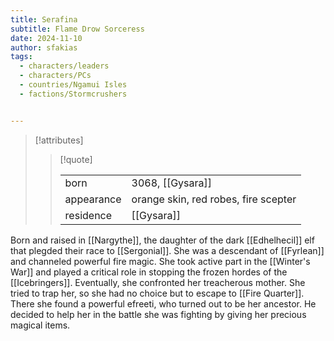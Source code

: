 ```yaml
---
title: Serafina
subtitle: Flame Drow Sorceress
date: 2024-11-10
author: sfakias
tags:
  - characters/leaders
  - characters/PCs
  - countries/Ngamui Isles
  - factions/Stormcrushers


---
```

> [!attributes]
> 
> > [!quote]
> >
> > | | |
> > | --- | --- |
> > | born | 3068, [[Gysara]] |
> > | appearance | orange skin, red robes, fire scepter |
> > | residence | [[Gysara]] |

Born and raised in [[Nargythe]], the daughter of the dark [[Edhelhecil]] elf that plegded their race to [[Sergonial]]. She was a descendant of [[Fyrlean]] and channeled powerful fire magic. She took active part in the [[Winter's War]] and played a critical role in stopping the frozen hordes of the [[Icebringers]]. Eventually, she confronted her treacherous mother. She tried to trap her, so she had no choice but to escape to [[Fire Quarter]]. There she found a powerful efreeti, who turned out to be her ancestor. He decided to help her in the battle she was fighting by giving her precious magical items.
